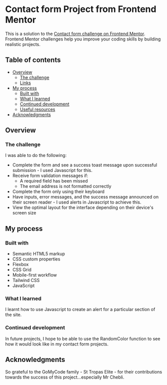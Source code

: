 # Contact form Project from Frontend Mentor

This is a solution to the [Contact form challenge on Frontend Mentor](https://www.frontendmentor.io/challenges/contact-form--G-hYlqKJj). Frontend Mentor challenges help you improve your coding skills by building realistic projects. 

## Table of contents

- [Overview](#overview)
  - [The challenge](#the-challenge)
   - [Links](#links)
- [My process](#my-process)
  - [Built with](#built-with)
  - [What I learned](#what-i-learned)
  - [Continued development](#continued-development)
  - [Useful resources](#useful-resources)
- [Acknowledgments](#acknowledgments)



## Overview

### The challenge

I was able to do the following:

- Complete the form and see a success toast message upon successful submission - I used Javascript for this. 
- Receive form validation messages if:
  - A required field has been missed
  - The email address is not formatted correctly
- Complete the form only using their keyboard
- Have inputs, error messages, and the success message announced on their screen reader - I used alerts in Javascript to achieve this. 
- View the optimal layout for the interface depending on their device's screen size


## My process

### Built with

- Semantic HTML5 markup
- CSS custom properties
- Flexbox
- CSS Grid
- Mobile-first workflow
- Tailwind CSS
- JavaScript


### What I learned

I learnt how to use Javascript to create an alert for a particular section of the site. 

### Continued development

In future projects, I hope to be able to use the RandomColor function to see how it would look like in my contact form projects. 

## Acknowledgments

So grateful to the GoMyCode family - St Tropas Elite - for their contributions towards the success of this project...especially Mr Chebli. 
